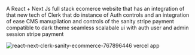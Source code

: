 A React + Next Js full stack ecomerce website that has an integration of that new tech of Clerk that do instance of Auth controls and an integration of ease CMS manupilation and controls of the sanity stripe payment
compatible to dark theme 
seamless scalabale ui
with auth 
user and admin session
stripe payment

![react-next-clerk-sanity-ecommerce-767896446 vercel app](https://github.com/user-attachments/assets/5ea561c1-d833-47be-83dd-f1c008997395)
